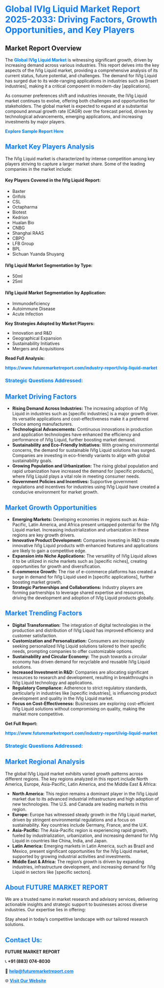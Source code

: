 <h1 style="color: #007BFF;">Global IVIg Liquid Market Report 2025-2033: Driving Factors, Growth Opportunities, and Key Players</h1>

<section id="overview">
<h2>Market Report Overview</h2>
<p>The <a href="https://www.futuremarketreport.com/industry-report/ivig-liquid-market" style="color: #007BFF; text-decoration: none;"><strong>Global IVIg Liquid Market</strong></a> is witnessing significant growth, driven by increasing demand across various industries. This report delves into the key aspects of the IVIg Liquid market, providing a comprehensive analysis of its current status, future potential, and challenges. The demand for IVIg Liquid has surged due to its wide-ranging applications in industries such as [insert industries], making it a critical component in modern-day [applications].</p>
<p>As consumer preferences shift and industries innovate, the IVIg Liquid market continues to evolve, offering both challenges and opportunities for stakeholders. The global market is expected to expand at a substantial compound annual growth rate (CAGR) over the forecast period, driven by technological advancements, emerging applications, and increasing investments by major players.</p>
</section>

<section id="overview">
<p><a href="https://www.futuremarketreport.com/request-sample/reportId=102901" style="color: #007BFF; text-decoration: none;"><strong>Explore Sample Report Here</strong></a></p>
</section>

<section id="key-players">
<h2 style="color: #007BFF;">Market Key Players Analysis</h2>
<p>The IVIg Liquid market is characterized by intense competition among key players striving to capture a larger market share. Some of the leading companies in the market include:</p>
<h4>Key Players Covered in the IVIg Liquid Report:</h4>
<ul><li>Baxter</li><li>Grifols</li><li>CSL</li><li>Octapharma</li><li>Biotest</li><li>Kedrion</li><li>Hualan Bio</li><li>CNBG</li><li>Shanghai RAAS</li><li>CBPO</li><li>LFB Group</li><li>BPL</li><li>Sichuan Yuanda Shuyang</li></ul>
<h4>IVIg Liquid Market Segmentation by Type:</h4>
<ul><li>50ml</li><li>25ml</li></ul>

<h4>IVIg Liquid Market Segmentation by Application:</h4>
<ul><li>Immunodeficiency</li><li>Autoimmune Disease</li><li>Acute Infection</li></ul>
<p><strong>Key Strategies Adopted by Market Players:</strong></p>
<ul>
<li>Innovation and R&D</li>
<li>Geographical Expansion</li>
<li>Sustainability Initiatives</li>
<li>Mergers and Acquisitions</li>
</ul>
</section>

<section>
<p><strong>Read Full Analysis: </strong></p><a href="https://www.futuremarketreport.com/industry-report/ivig-liquid-market" style="color: #007BFF; text-decoration: none;"><strong>https://www.futuremarketreport.com/industry-report/ivig-liquid-market</strong></a>
<h3 style="color: #007BFF;">Strategic Questions Addressed:</h3>
</section>

<section id="driving-factors">
<h2 style="color: #007BFF;">Market Driving Factors</h2>
<ul>
<li><strong>Rising Demand Across Industries:</strong> The increasing adoption of IVIg Liquid in industries such as [specific industries] is a major growth driver. Its versatile applications and cost-effectiveness make it a preferred choice among manufacturers.</li>
<li><strong>Technological Advancements:</strong> Continuous innovations in production and application technologies have enhanced the efficiency and performance of IVIg Liquid, further boosting market demand.</li>
<li><strong>Sustainability and Eco-Friendly Initiatives:</strong> With growing environmental concerns, the demand for sustainable IVIg Liquid solutions has surged. Companies are investing in eco-friendly variants to align with global sustainability goals.</li>
<li><strong>Growing Population and Urbanization:</strong> The rising global population and rapid urbanization have increased the demand for [specific products], where IVIg Liquid plays a vital role in meeting consumer needs.</li>
<li><strong>Government Policies and Incentives:</strong> Supportive government regulations and incentives for industries using IVIg Liquid have created a conducive environment for market growth.</li>
</ul>
</section>

<section id="growth-opportunities">
<h2 style="color: #007BFF;">Market Growth Opportunities</h2>
<ul>
<li><strong>Emerging Markets:</strong> Developing economies in regions such as Asia-Pacific, Latin America, and Africa present untapped potential for the IVIg Liquid market. Increasing industrialization and urbanization in these regions are key growth drivers.</li>
<li><strong>Innovative Product Development:</strong> Companies investing in R&D to create innovative IVIg Liquid products with enhanced features and applications are likely to gain a competitive edge.</li>
<li><strong>Expansion into Niche Applications:</strong> The versatility of IVIg Liquid allows it to be utilized in niche markets such as [specific niches], creating opportunities for growth and diversification.</li>
<li><strong>E-commerce Growth:</strong> The rise of e-commerce platforms has created a surge in demand for IVIg Liquid used in [specific applications], further boosting market growth.</li>
<li><strong>Strategic Partnerships and Collaborations:</strong> Industry players are forming partnerships to leverage shared expertise and resources, driving the development and adoption of IVIg Liquid products globally.</li>
</ul>
</section>

<section id="trending-factors">
<h2 style="color: #007BFF;">Market Trending Factors</h2>
<ul>
<li><strong>Digital Transformation:</strong> The integration of digital technologies in the production and distribution of IVIg Liquid has improved efficiency and customer satisfaction.</li>
<li><strong>Customization and Personalization:</strong> Consumers are increasingly seeking personalized IVIg Liquid solutions tailored to their specific needs, prompting companies to offer customizable options.</li>
<li><strong>Sustainability and Circular Economy:</strong> The push towards a circular economy has driven demand for recyclable and reusable IVIg Liquid solutions.</li>
<li><strong>Increased Investment in R&D:</strong> Companies are allocating significant resources to research and development, resulting in breakthroughs in IVIg Liquid technology and applications.</li>
<li><strong>Regulatory Compliance:</strong> Adherence to strict regulatory standards, particularly in industries like [specific industries], is influencing product development and quality in the IVIg Liquid market.</li>
<li><strong>Focus on Cost-Effectiveness:</strong> Businesses are exploring cost-efficient IVIg Liquid solutions without compromising on quality, making the market more competitive.</li>
</ul>
</section>

<section>
<p><strong>Get Full Report: </strong></p><a href="https://www.futuremarketreport.com/industry-report/ivig-liquid-market" style="color: #007BFF; text-decoration: none;"><strong>https://www.futuremarketreport.com/industry-report/ivig-liquid-market</strong></a>
<h3 style="color: #007BFF;">Strategic Questions Addressed:</h3>
</section>


<section id="regional-analysis">
<h2 style="color: #007BFF;">Market Regional Analysis</h2>
<p>The global IVIg Liquid market exhibits varied growth patterns across different regions. The key regions analyzed in this report include North America, Europe, Asia-Pacific, Latin America, and the Middle East & Africa:</p>
<ul>
<li><strong>North America:</strong> This region remains a dominant player in the IVIg Liquid market due to its advanced industrial infrastructure and high adoption of new technologies. The U.S. and Canada are leading markets in this region.</li>
<li><strong>Europe:</strong> Europe has witnessed steady growth in the IVIg Liquid market, driven by stringent environmental regulations and a focus on sustainability. Key countries include Germany, France, and the U.K.</li>
<li><strong>Asia-Pacific:</strong> The Asia-Pacific region is experiencing rapid growth, fueled by industrialization, urbanization, and increasing demand for IVIg Liquid in countries like China, India, and Japan.</li>
<li><strong>Latin America:</strong> Emerging markets in Latin America, such as Brazil and Mexico, present significant opportunities for the IVIg Liquid market, supported by growing industrial activities and investments.</li>
<li><strong>Middle East & Africa:</strong> The region’s growth is driven by expanding industries, infrastructure development, and increasing demand for IVIg Liquid in sectors like [specific sectors].</li>
</ul>
</section>

<footer>
<h2 style="color: #007BFF;">About FUTURE MARKET REPORT</h2>
<p>We are a trusted name in market research and advisory services, delivering actionable insights and strategic support to businesses across diverse industries. Our expertise lies in offering:</p>

<p>Stay ahead in today’s competitive landscape with our tailored research solutions.</p>

<h2 style="color: #007BFF;">Contact Us:</h2>
<p><strong>FUTURE MARKET REPORT</strong></p>
<p>📞 <strong>+91 (883) 074-8030</strong></p>
<p>📧 <strong><a href="mailto:help@futuremarketreport.com" style="color: #007BFF;">help@futuremarketreport.com</a></strong></p>
<p>🌐 <strong><a href="https://www.futuremarketreport.com/" style="color: #007BFF;">Visit Our Website</a></strong></p>
</footer>